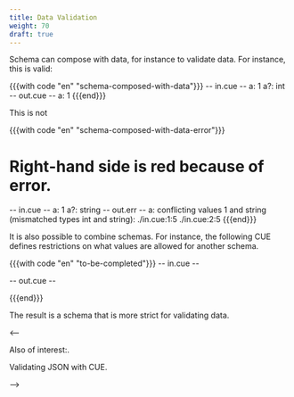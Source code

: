 ```yaml
---
title: Data Validation
weight: 70
draft: true
---
```


Schema can compose with data, for instance to validate data.
For instance, this is valid:

{{{with code "en" "schema-composed-with-data"}}}
-- in.cue --
a:  1
a?: int
-- out.cue --
a: 1
{{{end}}}

This is not

{{{with code "en" "schema-composed-with-data-error"}}}
# Right-hand side is red because of error.
-- in.cue --
a:  1
a?: string
-- out.err --
a: conflicting values 1 and string (mismatched types int and string):
    ./in.cue:1:5
    ./in.cue:2:5
{{{end}}}

It is also possible to combine schemas. For instance, the following CUE defines
restrictions on what values are allowed for another schema.

{{{with code "en" "to-be-completed"}}}
-- in.cue --

-- out.cue --

{{{end}}}

The result is a schema that is more strict for validating data.

<--

Also of interest:.

Validating JSON with CUE.

-->
